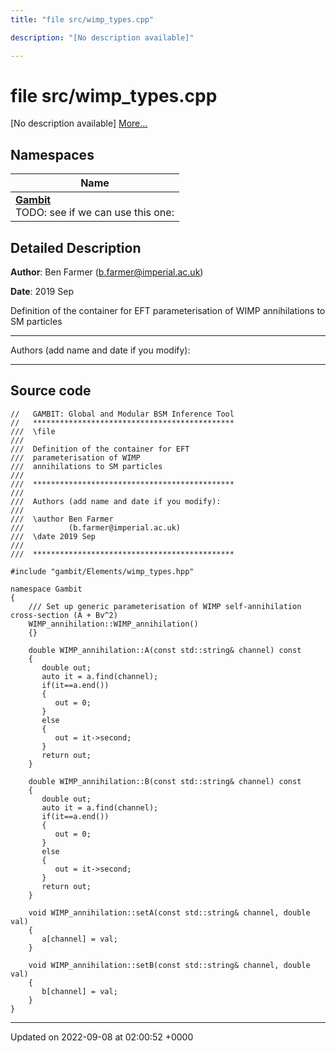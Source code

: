 ```yaml
---
title: "file src/wimp_types.cpp"

description: "[No description available]"

---
```


# file src/wimp_types.cpp

[No description available] [More...](#detailed-description)

## Namespaces

| Name           |
| -------------- |
| **[Gambit](/documentation/code/namespaces/namespacegambit/)** <br>TODO: see if we can use this one:  |

## Detailed Description


**Author**: Ben Farmer ([b.farmer@imperial.ac.uk](mailto:b.farmer@imperial.ac.uk)) 

**Date**: 2019 Sep

Definition of the container for EFT parameterisation of WIMP annihilations to SM particles



------------------

Authors (add name and date if you modify):



------------------




## Source code

```
//   GAMBIT: Global and Modular BSM Inference Tool
//   *********************************************
///  \file
///
///  Definition of the container for EFT 
///  parameterisation of WIMP
///  annihilations to SM particles
///
///  *********************************************
///
///  Authors (add name and date if you modify):
///
///  \author Ben Farmer
///          (b.farmer@imperial.ac.uk)
///  \date 2019 Sep
///
///  *********************************************

#include "gambit/Elements/wimp_types.hpp"

namespace Gambit
{
    /// Set up generic parameterisation of WIMP self-annihilation cross-section (A + Bv^2) 
    WIMP_annihilation::WIMP_annihilation()
    {}
    
    double WIMP_annihilation::A(const std::string& channel) const
    {
       double out;
       auto it = a.find(channel);
       if(it==a.end())
       {
          out = 0;
       }
       else
       {
          out = it->second;
       }
       return out;
    }

    double WIMP_annihilation::B(const std::string& channel) const
    {
       double out;
       auto it = a.find(channel);
       if(it==a.end())
       {
          out = 0;
       }
       else
       {
          out = it->second;
       }
       return out;
    }

    void WIMP_annihilation::setA(const std::string& channel, double val)
    {
       a[channel] = val;
    }

    void WIMP_annihilation::setB(const std::string& channel, double val)
    {
       b[channel] = val;
    }
}
```


-------------------------------

Updated on 2022-09-08 at 02:00:52 +0000

